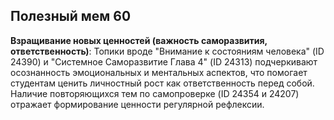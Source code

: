 ## Полезный мем 60

**Взращивание новых ценностей (важность саморазвития, ответственность)**: Топики вроде "Внимание к состояниям человека" (ID 24390) и "Системное Саморазвитие Глава 4" (ID 24313) подчеркивают осознанность эмоциональных и ментальных аспектов, что помогает студентам ценить личностный рост как ответственность перед собой. Наличие повторяющихся тем по самопроверке (ID 24354 и 24207) отражает формирование ценности регулярной рефлексии.